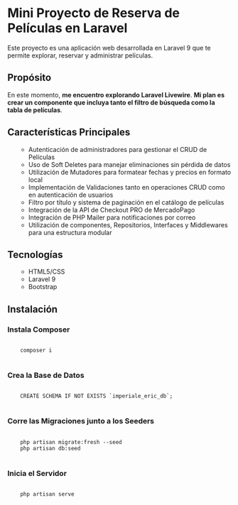 <h1>Mini Proyecto de Reserva de Películas en Laravel</h1>
<p>Este proyecto es una aplicación web desarrollada en Laravel 9 que te permite explorar, reservar y administrar películas.</p>

<h2>Propósito</h2> 
<p>En este momento, <b>me encuentro explorando Laravel Livewire</b>. <b>Mi plan es crear un componente que incluya tanto el filtro de búsqueda como la tabla de películas</b>.</p>

<h2>Características Principales</h2>
<ul>
    <ul>
      <li>Autenticación de administradores para gestionar el CRUD de Películas</li>
      <li>Uso de Soft Deletes para manejar eliminaciones sin pérdida de datos</li>
      <li>Utilización de Mutadores para formatear fechas y precios en formato local</li>
      <li>Implementación de Validaciones tanto en operaciones CRUD como en autenticación de usuarios</li>
      <li>Filtro por título y sistema de paginación en el catálogo de películas</li>
      <li>Integración de la API de Checkout PRO de MercadoPago</li>
      <li>Integración de PHP Mailer para notificaciones por correo</li>
      <li>Utilización de componentes, Repositorios, Interfaces y Middlewares para una estructura modular</li>
    </ul>
</ul>

<h2>Tecnologías</h2>
<ul>
    <ul>
      <li>HTML5/CSS</li>
      <li>Laravel 9</li>
      <li>Bootstrap</li>
    </ul>
</ul>

<h2>Instalación</h2>
<h3>Instala Composer</h3>
<pre>
<code>
    composer i
</code>
</pre>

<h3>Crea la Base de Datos</h3>
<pre>
<code>
    CREATE SCHEMA IF NOT EXISTS `imperiale_eric_db`;
</code>
</pre>

<h3>Corre las Migraciones junto a los Seeders</h3>
<pre>
<code>
    php artisan migrate:fresh --seed
    php artisan db:seed
</code>
</pre>

<h3>Inicia el Servidor</h3>
<pre>
<code>
    php artisan serve
</code>
</pre>

